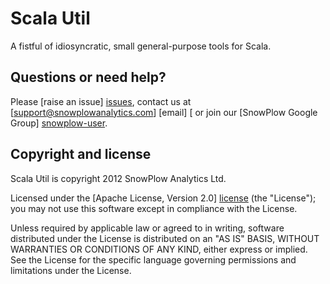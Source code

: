 # Scala Util

A fistful of idiosyncratic, small general-purpose tools for Scala.

## Questions or need help?

Please [raise an issue] [issues], contact us at [support@snowplowanalytics.com] [email] [ or join our [SnowPlow Google Group] [snowplow-user].

## Copyright and license

Scala Util is copyright 2012 SnowPlow Analytics Ltd.

Licensed under the [Apache License, Version 2.0] [license] (the "License");
you may not use this software except in compliance with the License.

Unless required by applicable law or agreed to in writing, software
distributed under the License is distributed on an "AS IS" BASIS,
WITHOUT WARRANTIES OR CONDITIONS OF ANY KIND, either express or implied.
See the License for the specific language governing permissions and
limitations under the License.

[issues]: https://github.com/snowplow/scala-util/issues
[contact]: mailto:contribute@snowplowanalytics.com
[license]: http://www.apache.org/licenses/LICENSE-2.0
[snowplow-user]: https://groups.google.com/d/forum/snowplow-user